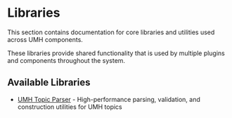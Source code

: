 # Libraries

This section contains documentation for core libraries and utilities used across UMH components.

These libraries provide shared functionality that is used by multiple plugins and components throughout the system.

## Available Libraries

- [UMH Topic Parser](umh-topic-parser.md) - High-performance parsing, validation, and construction utilities for UMH topics 